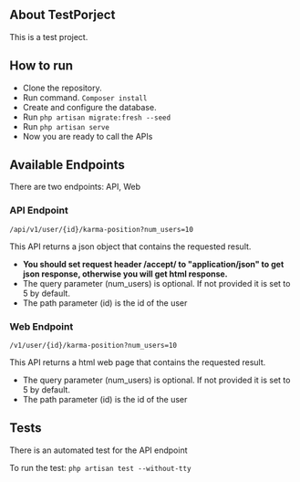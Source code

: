 
## About TestPorject

This is a test project.

## How to run
- Clone the repository.
- Run command.
    ``Composer install``
- Create and configure the database.
- Run ``php artisan migrate:fresh --seed``
- Run ``php artisan serve``
- Now you are ready to call the APIs

## Available Endpoints
There are two endpoints: API, Web

### API Endpoint
```/api/v1/user/{id}/karma-position?num_users=10```

This API returns a json object that contains the requested result.

- **You should set request header /accept/ to "application/json" to get json response, otherwise you will get html response.**
- The query parameter (num_users) is optional. If not provided it is set to 5 by default.
- The path parameter (id) is the id of the user


### Web Endpoint
```/v1/user/{id}/karma-position?num_users=10```

This API returns a html web page that contains the requested result.

- The query parameter (num_users) is optional. If not provided it is set to 5 by default.
- The path parameter (id) is the id of the user

## Tests
There is an automated test for the API endpoint

To run the test: ``php artisan test --without-tty``
